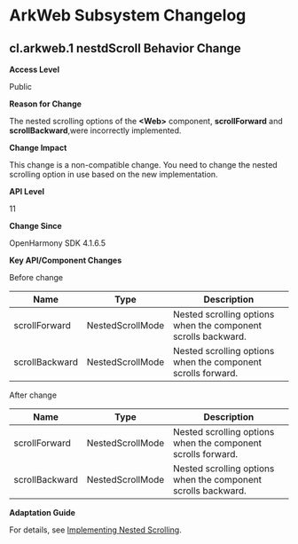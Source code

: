 # ArkWeb Subsystem Changelog

## cl.arkweb.1 nestdScroll Behavior Change

**Access Level**

Public

**Reason for Change**

The nested scrolling options of the **\<Web>** component, **scrollForward** and **scrollBackward**,were incorrectly implemented.

**Change Impact**

This change is a non-compatible change. You need to change the nested scrolling option in use based on the new implementation.

**API Level**

11

**Change Since**

OpenHarmony SDK 4.1.6.5

**Key API/Component Changes**

Before change

| Name            | Type              | Description                  |
| -------------- | ---------------- | -------------------- |
| scrollForward  | NestedScrollMode | Nested scrolling options when the component scrolls backward.|
| scrollBackward | NestedScrollMode | Nested scrolling options when the component scrolls forward.|

After change

| Name            | Type              | Description                  |
| -------------- | ---------------- | -------------------- |
| scrollForward  | NestedScrollMode | Nested scrolling options when the component scrolls forward.|
| scrollBackward | NestedScrollMode | Nested scrolling options when the component scrolls backward.|

**Adaptation Guide**

For details, see [Implementing Nested Scrolling](../../../application-dev/web/web-nested-scrolling.md).
